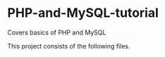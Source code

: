 # PHP-and-MySQL-tutorial
Covers basics of PHP and MySQL

This project consists of the following files.

